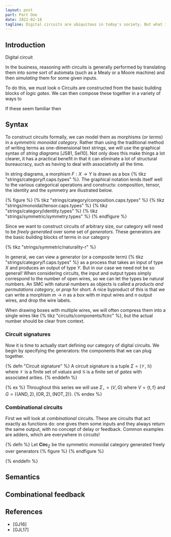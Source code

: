```yaml
---
layout: post
part: Part One
date: 2022-02-18
tagline: Digital circuits are ubiquitous in today's society. But what if we gave them the categorical treatment?
---
```


## Introduction

Digital circuit

In the business, reasoning with circuits is generally performed by translating them into some sort of automata (such as a Mealy or a Moore machine) and then *simulating* them for some given inputs.

To do this, we must look o
Circuits are constructed from the basic building blocks of *logic gates*.
We can then compose these together in a variety of ways to 

If these seem familiar then 

## Syntax

To construct circuits formally, we can model them as morphisms (or *terms*) in a *symmetric monoidal category*.
Rather than using the traditional method of writing terms as one-dimensional text strings, we will use the graphical syntax of *string diagrams* \[JS81, Sel10\].
Not only does this make things a lot clearer, it has a practical benefit in that it can eliminate a lot of structural bureaucracy, such as having to deal with associativity all the time.

In string diagrams, a morphism $F : X \to Y$ is drawn as a box {% tikz "strings/category/f.caps.types" %}.
The graphical notation lends itself well to the various categorical operations and constructs: composition, tensor, the identity and the symmetry are illustrated below.

{% figure %}
{% tikz "strings/category/composition.caps.types" %}
{% tikz "strings/monoidal/tensor.caps.types" %}
{% tikz "strings/category/identity.types" %}
{% tikz "strings/symmetric/symmetry.types" %}
{% endfigure %}

Since we want to construct circuits of arbitrary size, our category will need to be *freely generated* over some set of *generators*.
These generators are the basic building blocks of terms in our category

{% tikz "strings/symmetric/naturality-r" %}


In general, we can view a generator (or a composite term) {% tikz "strings/category/f.caps.types" %} as a process that takes an input of type $X$ and produces an output of type $Y$.
But in our case we need not be so general!
When considering circuits, the input and output types simply correspond to the number of open wires, so we can let the types be natural numbers.
An SMC with natural numbers as objects is called a *products and permutations category*, or *prop* for short.
A nice byproduct of this is that we can write a morphism $m \to n$ as a box with $m$ input wires and $n$ output wires, and drop the wire labels.

When drawing boxes with multiple wires, we will often compress them into a single wires like {% tikz "circuits/components/fcirc" %}, but the actual number should be clear from context.

### Circuit signatures

Now it is time to actually start defining our category of digital circuits.
We begin by specifying the generators: the components that we can plug together.

{% defn "Circuit signature" %}
    A circuit signature is a tuple $\Sigma = (\mathcal{V},\mathcal{G})$ where $\mathcal{V}$ is a finite set of *values* and $\mathcal{G}$ is a finite set of *gates* with associated arities.
{% enddefn %}

{% ex %}
    Throughout this series we will use $\Sigma_\star = (V, G)$ where $V = \{\mathsf{t},\mathsf{f}\}$ and $G = \{(\text{AND},2),(\text{OR},2),(\text{NOT},2)\}$.
{% endex %}

### Combinational circuits

First we will look at *combinational* circuits.
These are circuits that act exactly as functions do: one gives them some inputs and they always return the same output, with no concept of delay or feedback.
Common examples are adders, which are everywhere in circuits!

{% defn %}
    Let $\mathbf{Circ}_{\Sigma}$ be the symmetric monoidal category generated freely over generators
    {% figure %}
    {% endfigure %}
    
{% enddefn %}




## Semantics



## Combinational feedback


## References

* \[GJ16\] 
* \[GJL17\]